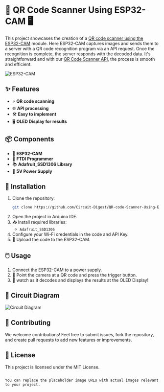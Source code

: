 
# 📸 QR Code Scanner Using ESP32-CAM 🖥️

This project showcases the creation of a [QR code scanner using the ESP32-CAM](https://circuitdigest.com/microcontroller-projects/esp32-cam-qr-code-scanner) module. Here ESP32-CAM captures images and sends them to a server with a QR code recognition program via an API request. Once the recognition is complete, the server responds with the decoded data. It's straightforward and with our [QR Code Scanner API](https://circuitdigest.com/article/qr-code-scanner-api-for-low-power-embedded-soc-boards), the process is smooth and efficient.

![ESP32-CAM](https://circuitdigest.com/sites/default/files/projectimage_mic/esp32-cam-qr-code-scanner.jpg)

## ✨ Features

- ⚡ **QR code scanning**
- 🌐 **API processing**
- 🛠️ **Easy to implement**
- 🖥️ **OLED Display for results**

## 📦 Components

- 🎦 **ESP32-CAM**
- 🔌 **FTDI Programmer**
- 📚 **Adafruit_SSD1306 Library**
- 🔋 **5V Power Supply**

## 🚀 Installation

1. Clone the repository:
   ```bash
   git clone https://github.com/Circuit-Digest/QR-code-Scanner-Using-ESP32-CAM.git
   ```
2. Open the project in Arduino IDE.
3. 📥 Install required libraries:
   - `Adafruit_SSD1306`
4. Configure your Wi-Fi credentials in the code and API Key.
5. 🚀 Upload the code to the ESP32-CAM.

## 🖱️ Usage

1. Connect the ESP32-CAM to a power supply.
2. 📲 Point the camera at a QR code and press the trigger button.
3. 🔗 watch as it decodes and displays the results at the OLED Display!

## 🔧 Circuit Diagram

![Circuit Diagram](https://circuitdigest.com/sites/default/files/circuitdiagram_mic/circuit-diagram-qr-code-scanner.jpg)

## 🤝 Contributing

We welcome contributions! Feel free to submit issues, fork the repository, and create pull requests to add new features or improvements.

## 📝 License

This project is licensed under the MIT License.
```

You can replace the placeholder image URLs with actual images relevant to your project.
